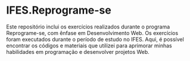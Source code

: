 # IFES.Reprograme-se
 Este repositório inclui os exercícios realizados durante o programa Reprograme-se, com ênfase em Desenvolvimento Web. Os exercícios foram executados durante o período de estudo no IFES. Aqui, é possível encontrar os códigos e materiais que utilizei para aprimorar minhas habilidades em programação e desenvolver projetos Web.
